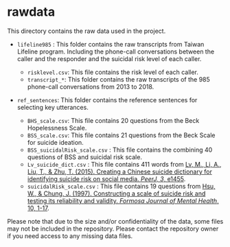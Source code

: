 # rawdata

This directory contains the raw data used in the project.

- `lifeline985` : This folder contains the raw transcripts from Taiwan Lifeline program. Including the phone-call conversations between the caller and the responder and the suicidal risk level of each caller.
  - `risklevel.csv`: This file contains the risk level of each caller.
  - `transcript_*`: This folder contains the raw transcripts of the 985 phone-call conversations from 2013 to 2018.

- `ref_sentences`: This folder contains the reference sentences for selecting key utterances.
  - `BHS_scale.csv`: This file contains 20 questions from the Beck Hopelessness Scale.
  - `BSS_scale.csv`: This file contains 21 questions from the Beck Scale for suicide ideation.
  - `BSS_suicidalRisk_scale.csv` : This file contains the combining 40 questions of BSS and suicidal risk scale.
  - `Lv_suicide_dict.csv` : This file contains 411 words from [Lv, M., Li, A., Liu, T., & Zhu, T. (2015). Creating a  Chinese suicide dictionary for identifying suicide risk on social media. *PeerJ, 3*, e1455](https://peerj.com/articles/1455/).
  - `suicidalRisk_scale.csv` : This file contains 19 questions from [Hsu, W., & Chung, J. (1997). Constructing a scale of suicide risk and testing its reliability and validity. *Formosa Journal of Mental Health*, 10, 1-17](https://www.mhat.org.tw/publication_cont.aspx?id=VJEYLvkpNTI=).


Please note that due to the size and/or confidentiality of the data, some files may not be included in the repository. Please contact the repository owner if you need access to any missing data files.